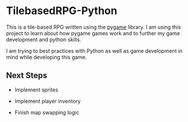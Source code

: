# TilebasedRPG-Python

This is a tile-based RPG written using the [pygame](https://www.pygame.org/news) library. I am using this project to learn about how pygame games work and to further my game development and python skills.

I am trying to best practices with Python as well as game development in mind while developing this game.

## Next Steps 

* Implement sprites

* Implement player inventory

* Finish map swapping logic

